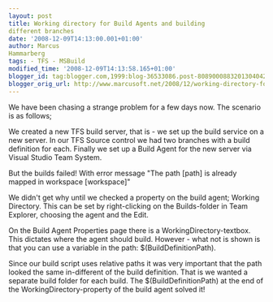 ```yaml
---
layout: post
title: Working directory for Build Agents and building
different branches
date: '2008-12-09T14:13:00.001+01:00'
author: Marcus
Hammarberg
tags: - TFS - MSBuild
modified_time: '2008-12-09T14:13:58.165+01:00'
blogger_id: tag:blogger.com,1999:blog-36533086.post-8089000883201304042
blogger_orig_url: http://www.marcusoft.net/2008/12/working-directory-for-build-agents-and.html
---
```



We have been chasing a strange problem for a few days now. The scenario
is as follows;

We created a new TFS build server, that is - we set up the build service
on a new server. In our TFS Source control we had two branches with a
build definition for each. Finally we set up a Build Agent for the new
server via Visual Studio Team System.

But the builds failed! With error message "The path \[path\] is already
mapped in workspace \[workspace\]"

We didn't get why until we checked a property on the build agent;
Working Directory. This can be set by right-clicking on the
Builds-folder in Team Explorer, choosing the agent and the Edit.

On the Build Agent Properties page there is a WorkingDirectory-textbox.
This dictates where the agent should build. However - what not is shown
is that you can use a variable in the path: $(BuildDefinitionPath).

Since our build script uses relative paths it was very important that
the path looked the same in-different of the build definition. That is
we wanted a separate build folder for each build. The
$(BuildDefinitionPath) at the end of the WorkingDirectory-property of
the build agent solved it!
